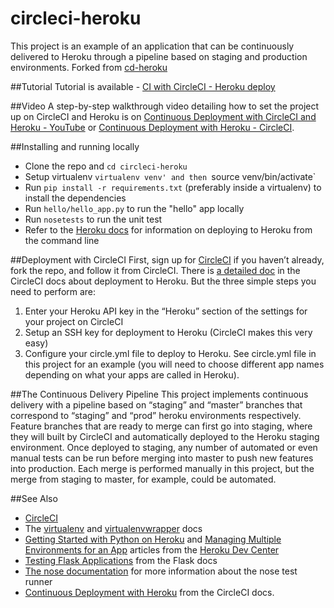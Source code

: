 circleci-heroku
================

This project is an example of an application that can be continuously delivered to Heroku through a pipeline based on staging and production environments. Forked from [cd-heroku](https://github.com/circleci/heroku-cd)

##Tutorial
Tutorial is available - [CI with CircleCI - Heroku deploy](http://bogotobogo.com/DevOps/DevOps-CircleCI-Heroku-Deploy.php)

##Video
A step-by-step walkthrough video detailing how to set the project up on CircleCI and Heroku is on [Continuous Deployment with CircleCI and Heroku - YouTube](https://www.youtube.com/watch?v=Hfs_1yuWDf4) or [Continuous Deployment with Heroku - CircleCI](https://circleci.com/docs/1.0/continuous-deployment-with-heroku/).

##Installing and running locally
* Clone the repo and  `cd circleci-heroku`
* Setup virtualenv `virtualenv venv' and then `source venv/bin/activate`
* Run `pip install -r requirements.txt` (preferably inside a virtualenv) to install the dependencies
* Run `hello/hello_app.py` to run the "hello" app locally
* Run `nosetests` to run the unit test
* Refer to the [Heroku docs](https://devcenter.heroku.com/articles/getting-started-with-python) for information on deploying to Heroku from the command line

##Deployment with CircleCI
First, sign up for [CircleCI](https://circleci.com/) if you haven’t already, fork the repo, and follow it from CircleCI.
There is [a detailed doc](https://circleci.com/docs/continuous-deployment-with-heroku) in the CircleCI docs about deployment to Heroku. But the three simple steps you need to perform are:

1. Enter your Heroku API key in the “Heroku” section of the settings for your project on CircleCI
2. Setup an SSH key for deployment to Heroku (CircleCI makes this very easy)
3. Configure your circle.yml file to deploy to Heroku. See circle.yml file in this project for an example (you will need to choose different app names depending on what your apps are called in Heroku).

##The Continuous Delivery Pipeline
This project implements continuous delivery with a pipeline based on “staging” and “master” branches that correspond to “staging” and “prod” heroku environments respectively. Feature branches that are ready to merge can first go into staging, where they will built by CircleCI and automatically deployed to the Heroku staging environment. Once deployed to staging, any number of automated or even manual tests can be run before merging into master to push new features into production. Each merge is performed manually in this project, but the merge from staging to master, for example, could be automated.

##See Also
* [CircleCI](https://circleci.com/)
* The [virtualenv](http://virtualenv.readthedocs.org/en/latest/) and [virtualenvwrapper](http://virtualenvwrapper.readthedocs.org/en/latest/) docs
* [Getting Started with Python on Heroku](https://devcenter.heroku.com/articles/getting-started-with-python) and [Managing Multiple Environments for an App](https://devcenter.heroku.com/articles/multiple-environments) articles from the [Heroku Dev Center](https://devcenter.heroku.com/)
* [Testing Flask Applications](http://flask.pocoo.org/docs/testing/) from the Flask docs
* [The nose documentation](https://nose.readthedocs.org/en/latest/) for more information about the nose test runner
* [Continuous Deployment with Heroku](https://circleci.com/docs/continuous-deployment-with-heroku) from the CircleCI docs.
